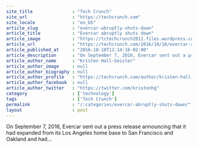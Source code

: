 ```yaml
---
site_title               : "Tech Crunch"
site_url                 : "https://techcrunch.com"
site_locale              : "en_US"
article_slug             : "evercar-abruptly-shuts-down"
article_title            : "Evercar abruptly shuts down"
article_image            : "https://tctechcrunch2011.files.wordpress.com/2016/10/6101422443_fdde2d2934_o.jpg?w=764&h=400&crop=1"
article_url              : "https://techcrunch.com/2016/10/18/evercar-abruptly-shuts-down/"
article_published_at     : "2016-10-18T12:14:16-02:00"
article_description      : "On September 7, 2016, Evercar sent out a press release announcing that it had expanded from its Los Angeles home base to San Francisco and Oakland and had..."
article_author_name      : "Kristen Hall-Geisler"
article_author_image     : null
article_author_biography : null
article_author_profile   : "https://techcrunch.com/author/kristen-hall-geisler/"
article_author_facebook  : null
article_author_twitter   : "https://twitter.com/kristenhg"
category                 : ['technology']
tags                     : ['Tech Crunch']
permalink                : "/:categories/evercar-abruptly-shuts-down/"
layout                   : post
---
```


On September 7, 2016, Evercar sent out a press release announcing that it had expanded from its Los Angeles home base to San Francisco and Oakland and had...
